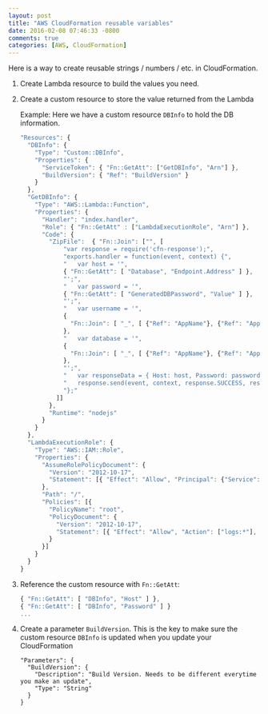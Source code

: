 ```yaml
---
layout: post
title: "AWS CloudFormation reusable variables"
date: 2016-02-08 07:46:33 -0800
comments: true
categories: [AWS, CloudFormation]
---
```


Here is a way to create reusable strings / numbers / etc. in CloudFormation.

1. Create Lambda resource to build the values you need.
2. Create a custom resource to store the value returned from the Lambda

    Example: Here we have a custom resource `DBInfo` to hold the DB information.

    ```javascript
    "Resources": {
      "DBInfo": {
        "Type": "Custom::DBInfo",
        "Properties": {
          "ServiceToken": { "Fn::GetAtt": ["GetDBInfo", "Arn"] },
          "BuildVersion": { "Ref": "BuildVersion" }
        }
      },
      "GetDBInfo": {
        "Type": "AWS::Lambda::Function",
        "Properties": {
          "Handler": "index.handler",
          "Role": { "Fn::GetAtt" : ["LambdaExecutionRole", "Arn"] },
          "Code": {
            "ZipFile":  { "Fn::Join": ["", [
                "var response = require('cfn-response');",
                "exports.handler = function(event, context) {",
                "   var host = '",
                { "Fn::GetAtt": [ "Database", "Endpoint.Address" ] },
                "';",
                "   var password = '",
                { "Fn::GetAtt": [ "GeneratedDBPassword", "Value" ] },
                "';",
                "   var username = '",
                {
                  "Fn::Join": [ "_", [ {"Ref": "AppName"}, {"Ref": "AppEnv"} ] ]
                },
                "   var database = '",
                {
                  "Fn::Join": [ "_", [ {"Ref": "AppName"}, {"Ref": "AppEnv"} ] ]
                },
                "';",
                "   var responseData = { Host: host, Password: password, Username: username, Database: database };",
                "   response.send(event, context, response.SUCCESS, responseData);",
                "};"
              ]]
            },
            "Runtime": "nodejs"
          }
        }
      },
      "LambdaExecutionRole": {
        "Type": "AWS::IAM::Role",
        "Properties": {
          "AssumeRolePolicyDocument": {
            "Version": "2012-10-17",
            "Statement": [{ "Effect": "Allow", "Principal": {"Service": ["lambda.amazonaws.com"]}, "Action": ["sts:AssumeRole"] }]
          },
          "Path": "/",
          "Policies": [{
            "PolicyName": "root",
            "PolicyDocument": {
              "Version": "2012-10-17",
              "Statement": [{ "Effect": "Allow", "Action": ["logs:*"], "Resource": "arn:aws:logs:*:*:*" }]
            }
          }]
        }
      }
    }
    ```
3. Reference the custom resource with `Fn::GetAtt`:

    ```javascript
    { "Fn::GetAtt": [ "DBInfo", "Host" ] },
    { "Fn::GetAtt": [ "DBInfo", "Password" ] }
    ...
    ```
4. Create a parameter `BuildVersion`. This is the key to make sure the custom resource `DBInfo` is updated when you update your CloudFormation

    ```
    "Parameters": {
      "BuildVersion": {
        "Description": "Build Version. Needs to be different everytime you make an update",
        "Type": "String"
      }
    }
    ```
